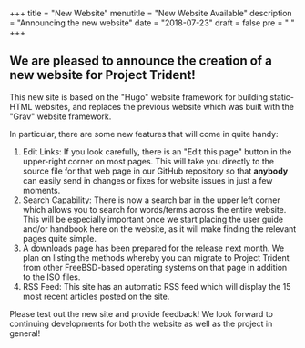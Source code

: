 +++
title = "New Website"
menutitle = "New Website Available"
description = "Announcing the new website"
date = "2018-07-23"
draft = false
pre = "<i class='fa fa-desktop'></i>	"
+++

## We are pleased to announce the creation of a new website for Project Trident!
This new site is based on the "Hugo" website framework for building static-HTML websites, and replaces the previous website which was built with the "Grav" website framework.

In particular, there are some new features that will come in quite handy:

1. Edit Links: If you look carefully, there is an "Edit this page" button in the upper-right corner on most pages. This will take you directly to the source file for that web page in our GitHub repository so that **anybody** can easily send in changes or fixes for website issues in just a few moments.
2. Search Capability: There is now a search bar in the upper left corner which allows you to search for words/terms across the entire website. This will be especially important once we start placing the user guide and/or handbook here on the website, as it will make finding the relevant pages quite simple.
3. A downloads page has been prepared for the release next month. We plan on listing the methods whereby you can migrate to Project Trident from other FreeBSD-based operating systems on that page in addition to the ISO files.
4. RSS Feed: This site has an automatic RSS feed which will display the 15 most recent articles posted on the site.

Please test out the new site and provide feedback!
We look forward to continuing developments for both the website as well as the project in general!
